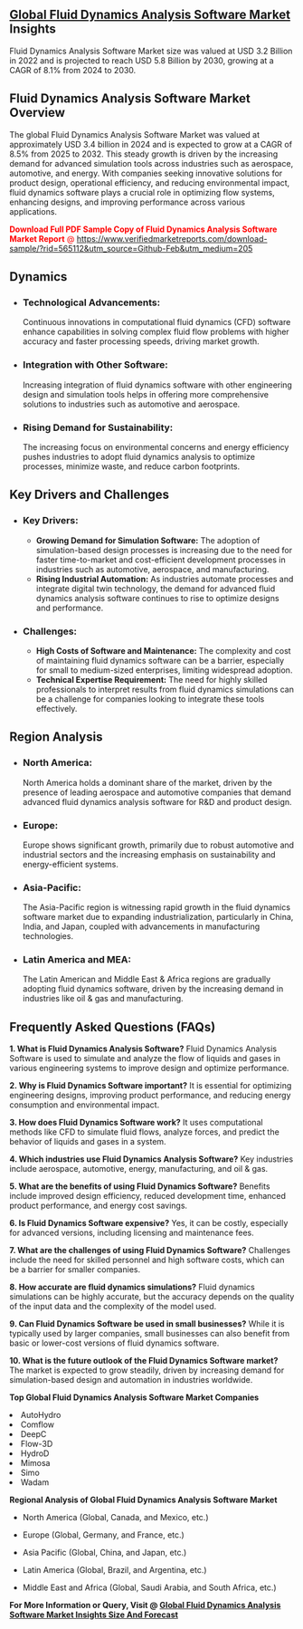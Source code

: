 <h2><a href="https://www.verifiedmarketreports.com/download-sample/?rid=565112&amp;utm_source=Github&amp;utm_medium=205" target="_blank">Global Fluid Dynamics Analysis Software Market</a> Insights</h2><p>Fluid Dynamics Analysis Software Market size was valued at USD 3.2 Billion in 2022 and is projected to reach USD 5.8 Billion by 2030, growing at a CAGR of 8.1% from 2024 to 2030.</p><p> <h2>Fluid Dynamics Analysis Software Market Overview</h2> <p>The global Fluid Dynamics Analysis Software Market was valued at approximately USD 3.4 billion in 2024 and is expected to grow at a CAGR of 8.5% from 2025 to 2032. This steady growth is driven by the increasing demand for advanced simulation tools across industries such as aerospace, automotive, and energy. With companies seeking innovative solutions for product design, operational efficiency, and reducing environmental impact, fluid dynamics software plays a crucial role in optimizing flow systems, enhancing designs, and improving performance across various applications.</p> <p><p><span class=""><span style="color: #ff0000;"><strong>Download Full PDF Sample Copy of Fluid Dynamics Analysis Software Market Report</strong> @ </span><a href="https://www.verifiedmarketreports.com/download-sample/?rid=565112&amp;utm_source=Github-Feb&amp;utm_medium=205" target="_blank">https://www.verifiedmarketreports.com/download-sample/?rid=565112&amp;utm_source=Github-Feb&amp;utm_medium=205</a></span></p></p> <h2>Dynamics</h2> <ul> <li><h3>Technological Advancements:</h3> Continuous innovations in computational fluid dynamics (CFD) software enhance capabilities in solving complex fluid flow problems with higher accuracy and faster processing speeds, driving market growth.</li> <li><h3>Integration with Other Software:</h3> Increasing integration of fluid dynamics software with other engineering design and simulation tools helps in offering more comprehensive solutions to industries such as automotive and aerospace.</li> <li><h3>Rising Demand for Sustainability:</h3> The increasing focus on environmental concerns and energy efficiency pushes industries to adopt fluid dynamics analysis to optimize processes, minimize waste, and reduce carbon footprints.</li> </ul> <h2>Key Drivers and Challenges</h2> <ul> <li><h3>Key Drivers:</h3> <ul> <li><strong>Growing Demand for Simulation Software:</strong> The adoption of simulation-based design processes is increasing due to the need for faster time-to-market and cost-efficient development processes in industries such as automotive, aerospace, and manufacturing.</li> <li><strong>Rising Industrial Automation:</strong> As industries automate processes and integrate digital twin technology, the demand for advanced fluid dynamics analysis software continues to rise to optimize designs and performance.</li> </ul> </li> <li><h3>Challenges:</h3> <ul> <li><strong>High Costs of Software and Maintenance:</strong> The complexity and cost of maintaining fluid dynamics software can be a barrier, especially for small to medium-sized enterprises, limiting widespread adoption.</li> <li><strong>Technical Expertise Requirement:</strong> The need for highly skilled professionals to interpret results from fluid dynamics simulations can be a challenge for companies looking to integrate these tools effectively.</li> </ul> </li> </ul> <h2>Region Analysis</h2> <ul> <li><h3>North America:</h3> North America holds a dominant share of the market, driven by the presence of leading aerospace and automotive companies that demand advanced fluid dynamics analysis software for R&D and product design.</li> <li><h3>Europe:</h3> Europe shows significant growth, primarily due to robust automotive and industrial sectors and the increasing emphasis on sustainability and energy-efficient systems.</li> <li><h3>Asia-Pacific:</h3> The Asia-Pacific region is witnessing rapid growth in the fluid dynamics software market due to expanding industrialization, particularly in China, India, and Japan, coupled with advancements in manufacturing technologies.</li> <li><h3>Latin America and MEA:</h3> The Latin American and Middle East & Africa regions are gradually adopting fluid dynamics software, driven by the increasing demand in industries like oil & gas and manufacturing.</li> </ul> <h2>Frequently Asked Questions (FAQs)</h2> <p><strong>1. What is Fluid Dynamics Analysis Software?</strong> Fluid Dynamics Analysis Software is used to simulate and analyze the flow of liquids and gases in various engineering systems to improve design and optimize performance.</p> <p><strong>2. Why is Fluid Dynamics Software important?</strong> It is essential for optimizing engineering designs, improving product performance, and reducing energy consumption and environmental impact.</p> <p><strong>3. How does Fluid Dynamics Software work?</strong> It uses computational methods like CFD to simulate fluid flows, analyze forces, and predict the behavior of liquids and gases in a system.</p> <p><strong>4. Which industries use Fluid Dynamics Analysis Software?</strong> Key industries include aerospace, automotive, energy, manufacturing, and oil & gas.</p> <p><strong>5. What are the benefits of using Fluid Dynamics Software?</strong> Benefits include improved design efficiency, reduced development time, enhanced product performance, and energy cost savings.</p> <p><strong>6. Is Fluid Dynamics Software expensive?</strong> Yes, it can be costly, especially for advanced versions, including licensing and maintenance fees.</p> <p><strong>7. What are the challenges of using Fluid Dynamics Software?</strong> Challenges include the need for skilled personnel and high software costs, which can be a barrier for smaller companies.</p> <p><strong>8. How accurate are fluid dynamics simulations?</strong> Fluid dynamics simulations can be highly accurate, but the accuracy depends on the quality of the input data and the complexity of the model used.</p> <p><strong>9. Can Fluid Dynamics Software be used in small businesses?</strong> While it is typically used by larger companies, small businesses can also benefit from basic or lower-cost versions of fluid dynamics software.</p> <p><strong>10. What is the future outlook of the Fluid Dynamics Software market?</strong> The market is expected to grow steadily, driven by increasing demand for simulation-based design and automation in industries worldwide.</p> </p><p><strong>Top Global Fluid Dynamics Analysis Software Market Companies</strong></p><div data-test-id=""><p><li>AutoHydro</li><li> Comflow</li><li> DeepC</li><li> Flow-3D</li><li> HydroD</li><li> Mimosa</li><li> Simo</li><li> Wadam</li></p><div><strong>Regional Analysis of&nbsp;Global Fluid Dynamics Analysis Software Market</strong></div><ul><li dir="ltr"><p dir="ltr">North America&nbsp;(Global, Canada, and Mexico, etc.)</p></li><li dir="ltr"><p dir="ltr">Europe (Global, Germany, and France, etc.)</p></li><li dir="ltr"><p dir="ltr">Asia Pacific&nbsp;(Global, China, and Japan, etc.)</p></li><li dir="ltr"><p dir="ltr">Latin America&nbsp;(Global, Brazil, and Argentina, etc.)</p></li><li dir="ltr">Middle East and Africa&nbsp;(Global, Saudi Arabia, and South Africa, etc.)</li></ul><p><strong>For More Information or Query, Visit @&nbsp;</strong><strong><a href="https://www.verifiedmarketreports.com/product/fluid-dynamics-analysis-software-market/?utm_source=Github&amp;utm_medium=205" target="_blank">Global Fluid Dynamics Analysis Software Market Insights Size And Forecast</a></strong></p></div>
